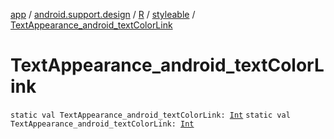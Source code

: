 [app](../../../index.md) / [android.support.design](../../index.md) / [R](../index.md) / [styleable](index.md) / [TextAppearance_android_textColorLink](./-text-appearance_android_text-color-link.md)

# TextAppearance_android_textColorLink

`static val TextAppearance_android_textColorLink: `[`Int`](https://kotlinlang.org/api/latest/jvm/stdlib/kotlin/-int/index.html)
`static val TextAppearance_android_textColorLink: `[`Int`](https://kotlinlang.org/api/latest/jvm/stdlib/kotlin/-int/index.html)